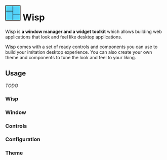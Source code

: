 # ![icon](stories/assets/icon.png?raw=true "icon") Wisp

Wisp is **a window manager and a widget toolkit** which allows building web
applications that look and feel like desktop applications.

Wisp comes with a set of ready controls and components you can use to build your
imitation desktop experience. You can also create your own theme and components
to tune the look and feel to your liking.

## Usage

*TODO*

### Wisp

### Window

### Controls

### Configuration

### Theme
